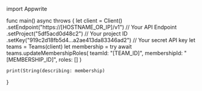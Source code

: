 import Appwrite

func main() async throws {
    let client = Client()
      .setEndpoint("https://[HOSTNAME_OR_IP]/v1") // Your API Endpoint
      .setProject("5df5acd0d48c2") // Your project ID
      .setKey("919c2d18fb5d4...a2ae413da83346ad2") // Your secret API key
    let teams = Teams(client)
    let membership = try await teams.updateMembershipRoles(
        teamId: "[TEAM_ID]",
        membershipId: "[MEMBERSHIP_ID]",
        roles: []
    )

    print(String(describing: membership)
}
